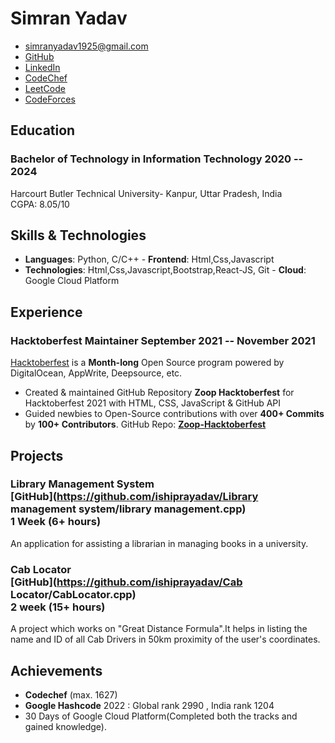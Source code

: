 # Simran Yadav

- <simranyadav1925@gmail.com>
- [GitHub](https://github.com/ishiprayadav)
- [LinkedIn](https://www.linkedin.com/in/simran-yadav/)
- [CodeChef](https://codechef.com/users/ishiprayadav)
- [LeetCode](https://leetcode.com/simran_yadav/)
- [CodeForces](https://codeforces.com/profile/ishiprayadav)

## Education

### <span class="ed-heading">Bachelor of Technology in Information Technology </span > <span class="technologies">2020 -- 2024 </span>

Harcourt Butler Technical University- Kanpur, Uttar Pradesh, India
<br>
CGPA: 8.05/10 

## Skills & Technologies

- **Languages**: Python, C/C++  - **Frontend**: Html,Css,Javascript
- **Technologies**: Html,Css,Javascript,Bootstrap,React-JS, Git - **Cloud**: Google Cloud Platform 

## Experience

### <span>Hacktoberfest Maintainer</span> <span class="technologies">September 2021 -- November 2021</span>

[Hacktoberfest](https://hacktoberfest.digitalocean.com/) is a **Month-long** Open Source program powered by DigitalOcean, AppWrite, Deepsource, etc.

- Created & maintained GitHub Repository **Zoop Hacktoberfest** for Hacktoberfest 2021 with HTML, CSS, JavaScript & GitHub API 
- Guided newbies to Open-Source contributions with over **400+ Commits** by **100+ Contributors**. GitHub Repo: **[Zoop-Hacktoberfest](https://github.com/evilseye/Zoop-Hacktoberfest)** 

## Projects

### <span class="project-heading">Library Management System <div class="link">[GitHub](https://github.com/ishiprayadav/Library management system/library management.cpp) </div></span> <span class="technologies"> 1 Week (6+ hours)</span>

An application for assisting a librarian in managing books in a university.

### <span class="project-heading">Cab Locator<div class="link">[GitHub](https://github.com/ishiprayadav/Cab Locator/CabLocator.cpp) </div></span> <span class="technologies">2 week (15+ hours)</span>

A project which works on "Great Distance Formula".It helps in listing the name and ID of all Cab Drivers in 50km proximity of the user's coordinates.

## Achievements

- **Codechef** (max. 1627) 
- **Google Hashcode** 2022 : Global rank 2990 , India rank 1204
- 30 Days of Google Cloud Platform(Completed both the tracks and gained knowledge).
